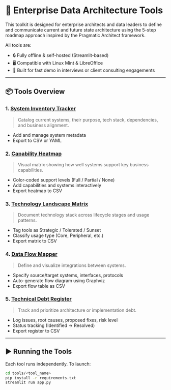 # 🧭 Enterprise Data Architecture Tools

This toolkit is designed for enterprise architects and data leaders to define and communicate current and future state architecture using the 5-step roadmap approach inspired by the Pragmatic Architect framework.

All tools are:
- 🔒 Fully offline & self-hosted (Streamlit-based)
- 🖥️ Compatible with Linux Mint & LibreOffice
- 🎯 Built for fast demo in interviews or client consulting engagements

---

## 📦 Tools Overview

### 1. [System Inventory Tracker](tools/system_inventory_tracker)
> Catalog current systems, their purpose, tech stack, dependencies, and business alignment.
- Add and manage system metadata
- Export to CSV or YAML

### 2. [Capability Heatmap](tools/capability_heatmap)
> Visual matrix showing how well systems support key business capabilities.
- Color-coded support levels (Full / Partial / None)
- Add capabilities and systems interactively
- Export heatmap to CSV

### 3. [Technology Landscape Matrix](tools/technology_landscape_matrix)
> Document technology stack across lifecycle stages and usage patterns.
- Tag tools as Strategic / Tolerated / Sunset
- Classify usage type (Core, Peripheral, etc.)
- Export matrix to CSV

### 4. [Data Flow Mapper](tools/data_flow_mapper)
> Define and visualize integrations between systems.
- Specify source/target systems, interfaces, protocols
- Auto-generate flow diagram using Graphviz
- Export flow table as CSV

### 5. [Technical Debt Register](tools/technical_debt_register)
> Track and prioritize architecture or implementation debt.
- Log issues, root causes, proposed fixes, risk level
- Status tracking (Identified → Resolved)
- Export register to CSV

---

## ▶️ Running the Tools

Each tool runs independently. To launch:

```bash
cd tools/<tool_name>
pip install -r requirements.txt
streamlit run app.py
